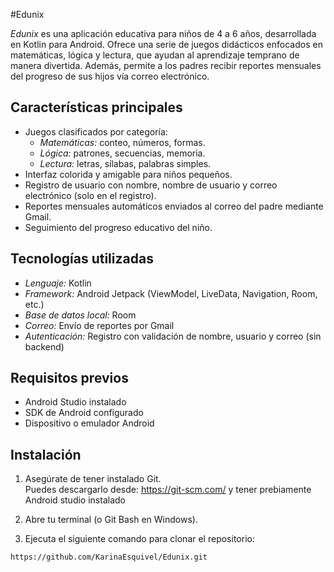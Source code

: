 #Edunix

*Edunix* es una aplicación educativa para niños de 4 a 6 años, desarrollada en Kotlin para Android. 
Ofrece una serie de juegos didácticos enfocados en matemáticas, lógica y lectura, que ayudan al aprendizaje temprano de manera divertida. 
Además, permite a los padres recibir reportes mensuales del progreso de sus hijos vía correo electrónico.

## Características principales

- Juegos clasificados por categoría:
  - *Matemáticas:* conteo, números, formas.
  - *Lógica:* patrones, secuencias, memoria.
  - *Lectura:* letras, sílabas, palabras simples.
- Interfaz colorida y amigable para niños pequeños.
- Registro de usuario con nombre, nombre de usuario y correo electrónico (solo en el registro).
- Reportes mensuales automáticos enviados al correo del padre mediante Gmail.
- Seguimiento del progreso educativo del niño.

## Tecnologías utilizadas

- *Lenguaje:* Kotlin
- *Framework:* Android Jetpack (ViewModel, LiveData, Navigation, Room, etc.)
- *Base de datos local:* Room
- *Correo:* Envío de reportes por Gmail
- *Autenticación:* Registro con validación de nombre, usuario y correo (sin backend)

## Requisitos previos

- Android Studio instalado
- SDK de Android configurado
- Dispositivo o emulador Android

## Instalación

1. Asegúrate de tener instalado Git.  
   Puedes descargarlo desde: https://git-scm.com/
    y tener prebiamente Android studio instalado 

3. Abre tu terminal (o Git Bash en Windows).

4. Ejecuta el siguiente comando para clonar el repositorio:

```bash
https://github.com/KarinaEsquivel/Edunix.git 
